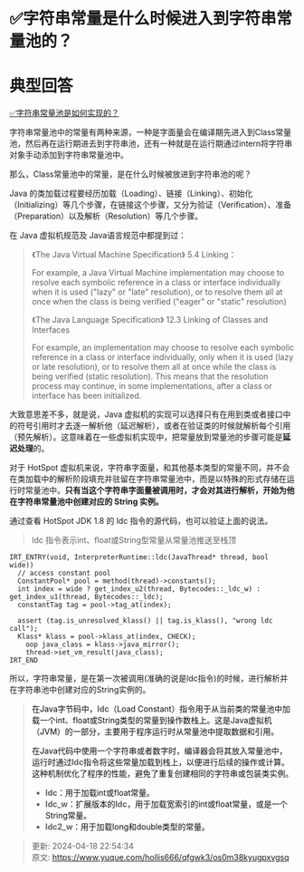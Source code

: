 # ✅字符串常量是什么时候进入到字符串常量池的？

# 典型回答


[✅字符串常量池是如何实现的？](https://www.yuque.com/hollis666/qfgwk3/koc3uykar8eg3oxt)



字符串常量池中的常量有两种来源，一种是字面量会在编译期先进入到Class常量池，然后再在运行期进去到字符串池，还有一种就是在运行期通过intern将字符串对象手动添加到字符串常量池中。



那么，Class常量池中的常量，是在什么时候被放进到字符串池的呢？



Java 的类加载过程要经历加载（Loading）、链接（Linking）、初始化（Initializing）等几个步骤，在链接这个步骤，又分为验证（Verification）、准备（Preparation）以及解析（Resolution）等几个步骤。



在 Java 虚拟机规范及 Java语言规范中都提到过：



> 《The Java Virtual Machine Specification》 5.4 Linking：
>
>  
>
> For example, a Java Virtual Machine implementation may choose to resolve each symbolic reference in a class or interface individually when it is used ("lazy" or "late" resolution), or to resolve them all at once when the class is being verified ("eager" or "static" resolution)
>
>  
>
> 《The Java Language Specification》 12.3 Linking of Classes and Interfaces
>
>  
>
> For example, an implementation may choose to resolve each symbolic reference in a class or interface individually, only when it is used (lazy or late resolution), or to resolve them all at once while the class is being verified (static resolution). This means that the resolution process may continue, in some implementations, after a class or interface has been initialized.
>



大致意思差不多，就是说，Java 虚拟机的实现可以选择只有在用到类或者接口中的符号引用时才去逐一解析他（延迟解析），或者在验证类的时候就解析每个引用（预先解析）。这意味着在一些虚拟机实现中，把常量放到常量池的步骤可能是**延迟处理**的。



对于 HotSpot 虚拟机来说，字符串字面量，和其他基本类型的常量不同，并不会在类加载中的解析阶段填充并驻留在字符串常量池中，而是以特殊的形式存储在运行时常量池中。**只有当这个字符串字面量被调用时，才会对其进行解析，开始为他在字符串常量池中创建对应的 String 实例。**



通过查看 HotSpot JDK 1.8 的 ldc 指令的源代码，也可以验证上面的说法。



> ldc 指令表示int、float或String型常量从常量池推送至栈顶
>



```plain
IRT_ENTRY(void, InterpreterRuntime::ldc(JavaThread* thread, bool wide))
  // access constant pool
  ConstantPool* pool = method(thread)->constants();
  int index = wide ? get_index_u2(thread, Bytecodes::_ldc_w) : get_index_u1(thread, Bytecodes::_ldc);
  constantTag tag = pool->tag_at(index);

  assert (tag.is_unresolved_klass() || tag.is_klass(), "wrong ldc call");
  Klass* klass = pool->klass_at(index, CHECK);
    oop java_class = klass->java_mirror();
    thread->set_vm_result(java_class);
IRT_END
```





所以，字符串常量，是在第一次被调用(准确的说是ldc指令)的时候，进行解析并在字符串池中创建对应的String实例的。



> <font style="color:rgb(13, 13, 13);">在Java字节码中，</font>**ldc**<font style="color:rgb(13, 13, 13);">（Load Constant）指令用于从当前类的常量池中加载一个int、float或String类型的常量到操作数栈上。这是Java虚拟机（JVM）的一部分，主要用于程序运行时从常量池中提取数据和引用。</font>
>
> <font style="color:rgb(13, 13, 13);">在Java代码中使用一个字符串或者数字时，编译器会将其放入常量池中，运行时通过</font>**ldc**<font style="color:rgb(13, 13, 13);">指令将这些常量加载到栈上，以便进行后续的操作或计算。这种机制优化了程序的性能，避免了重复创建相同的字符串或包装类实例。</font>
>
> + **ldc**<font style="color:rgb(13, 13, 13);">：用于加载int或float常量。</font>
> + **ldc_w**<font style="color:rgb(13, 13, 13);">：扩展版本的</font>**ldc**<font style="color:rgb(13, 13, 13);">，用于加载宽索引的int或float常量，或是一个String常量。</font>
> + **ldc2_w**<font style="color:rgb(13, 13, 13);">：用于加载long和double类型的常量。</font>
>



> 更新: 2024-04-18 22:54:34  
> 原文: <https://www.yuque.com/hollis666/qfgwk3/os0m38kyugpxvgsq>